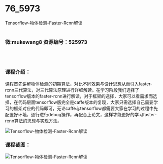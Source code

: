 # 76_5973
Tensorflow-物体检测-Faster-Rcnn解读
<br/></br>
<h3>微:mukewang8 资源编号：525973</h3>
<br/></br>
<h3>课程介绍：</h3>
<p>课程首先讲解物体检测的初期算法，对比不同效果与设计思想从而引入faster-rcnn三代算法，对三代算法原理进行详细解读。在学习阶段我们选择了tensorflow版本的faster-rcnn进行解读，对于框架的选择，大家可以看需求而选择，在代码层面tensorflow版完全是caffe版本的复现，大家只需选择自己需要学习的框架对应的代码即可，无论caffe与tensorflow都需要大家在学习的过程中先配置好环境，逐行进行debug操作，再配合上论文，这样才能更好的学习faster-rcnn算法的思想与实现方法。</p>
<p><img src="https://www.ko996.com/wp-content/uploads/img/2019/07/1-101-300x180.png" alt="Tensorflow-物体检测-Faster-Rcnn解读"></p>
<h3>课程截图：</h3>
<p><img src="https://www.ko996.com/wp-content/uploads/img/2019/07/2-98.png" alt="Tensorflow-物体检测-Faster-Rcnn解读"></p>

